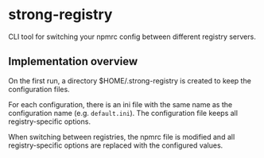 # strong-registry

CLI tool for switching your npmrc config between different registry servers.

## Implementation overview

On the first run, a directory $HOME/.strong-registry is created to keep
the configuration files.

For each configuration, there is an ini file with the same name as the
configuration name (e.g. `default.ini`). The configuration file keeps
all registry-specific options.

When switching between registries, the npmrc file is modified and all
registry-specific options are replaced with the configured values.
